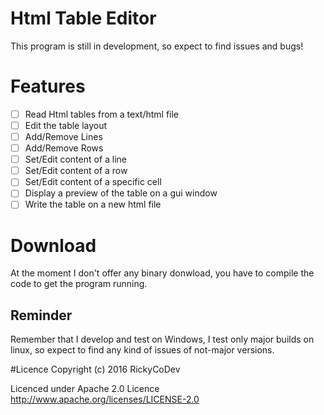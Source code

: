 # Html Table Editor

This program is still in development, so expect to find issues and bugs!

# Features
- [ ] Read Html tables from a text/html file
- [ ] Edit the table layout
- [ ] Add/Remove Lines
- [ ] Add/Remove Rows
- [ ] Set/Edit content of a line
- [ ] Set/Edit content of a row
- [ ] Set/Edit content of a specific cell
- [ ] Display a preview of the table on a gui window
- [ ] Write the table on a new html file 

# Download
At the moment I don't offer any binary donwload, you have to compile the code to get the program running.

## Reminder
Remember that I develop and test on Windows, I test only major builds on linux, so expect to find any kind of issues of not-major versions.

#Licence
Copyright (c) 2016 RickyCoDev

Licenced under Apache 2.0 Licence
http://www.apache.org/licenses/LICENSE-2.0
